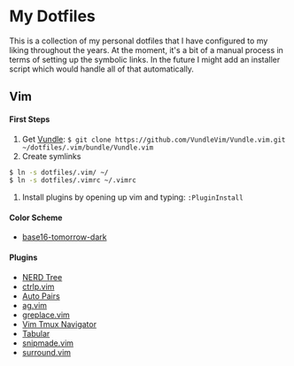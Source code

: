 My Dotfiles
===================

This is a collection of my personal dotfiles that I have configured to my liking throughout the years. At the moment, it's a bit of a manual process in terms of setting up the symbolic links.  In the future I might add an installer script which would handle all of that automatically.

Vim
-------

#### First Steps
1. Get [Vundle]:
`$ git clone https://github.com/VundleVim/Vundle.vim.git ~/dotfiles/.vim/bundle/Vundle.vim`
1. Create symlinks
```sh
$ ln -s dotfiles/.vim/ ~/
$ ln -s dotfiles/.vimrc ~/.vimrc
```
1. Install plugins by opening up vim and typing: `:PluginInstall`

#### Color Scheme

* [base16-tomorrow-dark](https://github.com/chriskempson/base16-vim)

#### Plugins

* [NERD Tree](https://github.com/scrooloose/nerdtree)
* [ctrlp.vim](https://github.com/ctrlpvim/ctrlp.vim)
* [Auto Pairs](https://github.com/jiangmiao/auto-pairs)
* [ag.vim](https://github.com/rking/ag.vim)
* [greplace.vim](https://github.com/skwp/greplace.vim)
* [Vim Tmux Navigator](https://github.com/christoomey/vim-tmux-navigator)
* [Tabular](https://github.com/godlygeek/tabular)
* [snipmade.vim](https://github.com/msanders/snipmate.vim)
* [surround.vim](https://github.com/tpope/vim-surround)


[Vundle]:http://github.com/VundleVim/Vundle.vim
